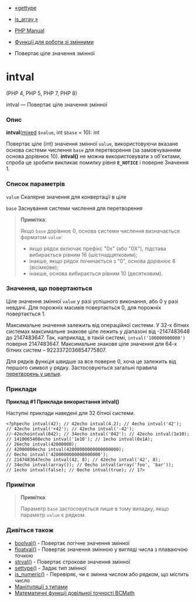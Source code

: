 - [«gettype](function.gettype.md)
- [is_array »](function.is-array.md)

- [PHP Manual](index.md)
- [Функції для роботи зі змінними](ref.var.md)
- Повертає ціле значення змінної

# intval

(PHP 4, PHP 5, PHP 7, PHP 8)

intval — Повертає ціле значення змінної

### Опис

**intval**([mixed](language.types.declarations.md#language.types.declarations.mixed)
`$value`, int `$base` = 10): int

Повертає ціле (int) значення змінної `value`, використовуючи вказане
основа системи числення `base` для перетворення (за замовчуванням
основа дорівнює 10). **intval()** не можна використовувати з об'єктами,
спроба це зробити викликає помилку рівня **`E_NOTICE`** і поверне
Значення 1.

### Список параметрів

`value`
Скалярне значення для конвертації в ціле

`base`
Заснування системи числення для перетворення

> **Примітка**:
>
> Якщо `base` дорівнює 0, основа системи числення визначається форматом
> `value`:
>
> - якщо рядок включає префікс "0x" (або "0X"), підстава
> вибирається рівним 16 (шістнадцятковим);
> - інакше, якщо рядок починається з "0", основа дорівнює 8
> (вісімкове);
> - інакше, основа вибирається рівним 10 (десятковим).

### Значення, що повертаються

Ціле значення змінної `value` у разі успішного виконання, або 0
у разі невдачі. Для порожніх масивів повертається 0, для порожніх
повертається 1.

Максимальне значення залежить від операційної системи. У 32-х бітних
системах максимальне знакове ціле лежить у діапазоні від -2147483648 до
2147483647. Так, наприклад, в такій системі, `intval('100000000000')`
поверне 2147483647. Максимальне знакове ціле значення для 64-х бітних
систем – 9223372036854775807.

Для рядків функція швидше за все поверне 0, хоча це залежить від першого
символ у рядку. Застосовуються загальні правила [перетворень у целые](language.types.integer.md#language.types.integer.casting).

### Приклади

**Приклад #1 Приклади використання **intval()****

Наступні приклади наведені для 32 бітної системи.

`<?phpecho intval(42); // 42echo intval(4.2); // 4echo intval('42'); // 42echo intval('+42'); // 42echo intval('-42'); //-42echointval(042); // 34echo intval('042'); // 42echo intval(1e10); // 1410065408echo intval('1e10'); // 1echo intval(0x1A); // 26echo intval(42000000); // 42000000echo intval(42000000000000000000); // 0echo intval('4200000000000000000'); // 2147483647echo intval(42, 8); // 42echo intval('42', 8); // 34echo intval(array()); // 0echo intval(array('foo', 'bar')); // 1echo intval(false); // 0echo intval(true); // 1?> `

### Примітки

> **Примітка**:
>
> Параметр `base` застосовується лише в тому випадку, якщо параметр `value`
> є рядком.

### Дивіться також

- [boolval()](function.boolval.md) - Повертає логічне значення
змінної
- [floatval()](function.floatval.md) - Повертає значення
змінною у вигляді числа з плаваючою точкою
- [strval()](function.strval.md) - Повертає строкове значення
змінної
- [settype()](function.settype.md) - Задає тип змінної
- [is_numeric()](function.is-numeric.md) - Перевіряє, чи є
змінна числом або рядком, що містить число
- [Маніпуляції з типами](language.types.type-juggling.md)
- [Математичні функції довільної точності BCMath](ref.bc.md)
